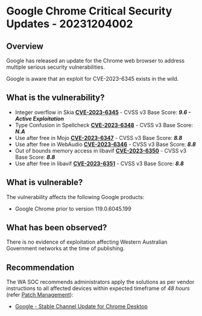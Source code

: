 # Google Chrome Critical Security Updates - 20231204002

## Overview

Google has released an update for the Chrome web browser to address multiple serious security vulnerabilities.

Google is aware that an exploit for CVE-2023-6345 exists in the wild.

## What is the vulnerability?

- Integer overflow in Skia [**CVE-2023-6345**](https://nvd.nist.gov/vuln/detail/CVE-2023-6345) - CVSS v3 Base Score: ***9.6 - Active Exploitation*** 
- Type Confusion in Spellcheck [**CVE-2023-6348**](https://nvd.nist.gov/vuln/detail/CVE-2023-6348) - CVSS v3 Base Score: ***N.A***
- Use after free in Mojo [**CVE-2023-6347**](https://nvd.nist.gov/vuln/detail/CVE-2023-6347) - CVSS v3 Base Score: ***8.8***
- Use after free in WebAudio [**CVE-2023-6346**](https://nvd.nist.gov/vuln/detail/CVE-2023-6346) - CVSS v3 Base Score: ***8.8***
- Out of bounds memory access in libavif [**CVE-2023-6350**](https://nvd.nist.gov/vuln/detail/CVE-2023-6350) - CVSS v3 Base Score: ***8.8***
- Use after free in libavif [**CVE-2023-6351**](https://nvd.nist.gov/vuln/detail/CVE-2023-6351) - CVSS v3 Base Score: ***8.8***

## What is vulnerable?

The vulnerability affects the following Google products:

- Google Chrome prior to version 119.0.6045.199

## What has been observed?

There is no evidence of exploitation affecting Western Australian Government networks at the time of publishing.

## Recommendation

The WA SOC recommends administrators apply the solutions as per vendor instructions to all affected devices within expected timeframe of *48 hours* (refer [Patch Management](../guidelines/patch-management.md)):

- [Google - Stable Channel Update for Chrome Desktop](https://chromereleases.googleblog.com/2023/11/stable-channel-update-for-desktop_28.html)


